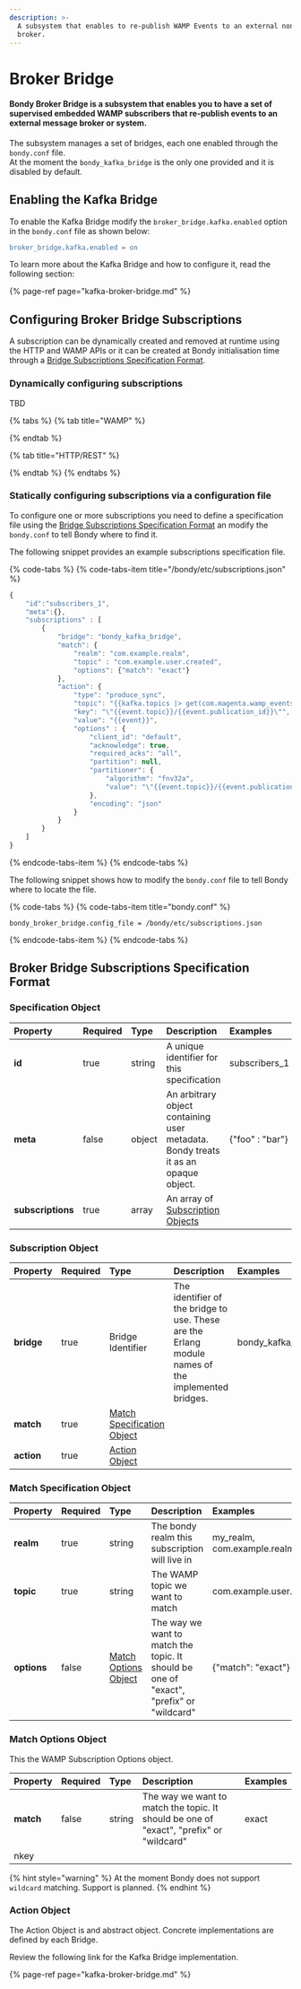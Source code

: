 ```yaml
---
description: >-
  A subsystem that enables to re-publish WAMP Events to an external non-WAMP
  broker.
---
```


# Broker Bridge

#### Bondy Broker Bridge is a subsystem that enables you to have a set of supervised embedded WAMP subscribers that re-publish events to an external message broker or system.

The subsystem manages a set of bridges, each one enabled through the `bondy.conf` file.   
At the moment the `bondy_kafka_bridge` is the only one provided and it is disabled by default.

## Enabling the Kafka Bridge

To enable the Kafka Bridge modify the `broker_bridge.kafka.enabled` option in the `bondy.conf` file as shown below:

```erlang
broker_bridge.kafka.enabled = on
```

To learn more about the Kafka Bridge and how to configure it, read the following section:

{% page-ref page="kafka-broker-bridge.md" %}

## Configuring Broker Bridge Subscriptions

A subscription can be dynamically created and removed at runtime using the HTTP and WAMP APIs or it can be created at Bondy initialisation time through a [Bridge Subscriptions Specification Format](./#bridge-subscriptions-specification-format).

### Dynamically configuring subscriptions

TBD

{% tabs %}
{% tab title="WAMP" %}

{% endtab %}

{% tab title="HTTP/REST" %}

{% endtab %}
{% endtabs %}

### Statically configuring subscriptions via a configuration file

To configure one or more subscriptions you need to define a specification file using the [Bridge Subscriptions Specification Format](./#bridge-subscriptions-specification-format) an modify the `bondy.conf` to tell Bondy where to find it.

The following snippet provides an example subscriptions specification file.

{% code-tabs %}
{% code-tabs-item title="/bondy/etc/subscriptions.json" %}
```javascript
{
    "id":"subscribers_1",
    "meta":{},
    "subscriptions" : [
        {
            "bridge": "bondy_kafka_bridge",
            "match": {
                "realm": "com.example.realm",
                "topic" : "com.example.user.created",
                "options": {"match": "exact"}
            },
            "action": {
                "type": "produce_sync",
                "topic": "{{kafka.topics |> get(com.magenta.wamp_events)}}",
                "key": "\"{{event.topic}}/{{event.publication_id}}\"",
                "value": "{{event}}",
                "options" : {
                    "client_id": "default",
                    "acknowledge": true,
                    "required_acks": "all",
                    "partition": null,
                    "partitioner": {
                        "algorithm": "fnv32a",
                        "value": "\"{{event.topic}}/{{event.publication_id}}\""
                    },
                    "encoding": "json"
                }
            }
        }
    ]
}

```
{% endcode-tabs-item %}
{% endcode-tabs %}

The following snippet shows how to modify the `bondy.conf` file to tell Bondy where to locate the file.

{% code-tabs %}
{% code-tabs-item title="bondy.conf" %}
```text
bondy_broker_bridge.config_file = /bondy/etc/subscriptions.json
```
{% endcode-tabs-item %}
{% endcode-tabs %}

## Broker Bridge Subscriptions Specification Format

### Specification Object

| Property | Required | Type | Description | Examples |
| :--- | :--- | :--- | :--- | :--- |
| **id** | true | string | A unique identifier for this specification | subscribers\_1 |
| **meta** | false | object | An arbitrary object containing user metadata. Bondy treats it as an opaque object. | {"foo" : "bar"} |
| **subscriptions** | true | array | An array of [Subscription Objects](./#subscription-object) |  |

### Subscription Object

| Property | Required | Type | Description | Examples |
| :--- | :--- | :--- | :--- | :--- |
| **bridge** | true | Bridge Identifier | The identifier of the bridge to use. These are the Erlang module names of the implemented bridges. | bondy\_kafka\_bridge |
| **match** | true | [Match Specification Object](./#match-specification-object) |  |  |
| **action** | true | [Action Object](./#action-object) |  |  |

### Match Specification Object

| Property | Required | Type | Description | Examples |
| :--- | :--- | :--- | :--- | :--- |
| **realm** | true | string | The bondy realm this subscription will live in | my\_realm, com.example.realm |
| **topic** | true | string | The WAMP topic we want to match | com.example.user.added |
| **options** | false | [Match Options Object](./#match-options-object) | The way we want to match the topic. It should be one of "exact", "prefix" or "wildcard" | {"match": "exact"} |

### Match Options Object

This the WAMP Subscription Options object.

| Property | Required | Type | Description | Examples |
| :--- | :--- | :--- | :--- | :--- |
| **match** | false | string | The way we want to match the topic. It should be one of "exact", "prefix" or "wildcard" | exact |
| nkey |  |  |  |  |

{% hint style="warning" %}
At the moment Bondy does not support `wildcard` matching. Support is planned.
{% endhint %}

### Action Object

The Action Object is and abstract object. Concrete implementations are defined by each Bridge.

Review the following link for the Kafka Bridge implementation.

{% page-ref page="kafka-broker-bridge.md" %}





